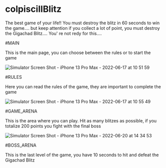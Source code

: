 # colpisciIlBlitz

The best game of your life!! You must destroy the blitz in 60 seconds to win the game.... 
but keep attention if you collect a lot of point, you must destroy the Gigachad Blitz.... You' re not redy for this....

#MAIN

This is the main page, you can choose between the rules or to start the game

![Simulator Screen Shot - iPhone 13 Pro Max - 2022-06-17 at 10 51 59](https://user-images.githubusercontent.com/66513963/174264017-234d7d84-7a34-489f-ad93-675662303678.png)

#RULES

Here you can read the rules of the game, they are important to complete the game

![Simulator Screen Shot - iPhone 13 Pro Max - 2022-06-17 at 10 55 49](https://user-images.githubusercontent.com/66513963/174264421-219a0fd3-541f-4618-bb51-0bc2750437cd.png)

#GAME_ARENA

This is the area where you can play. Hit as many blitzes as possible, if you totalize 200 points you fight with the final boss

![Simulator Screen Shot - iPhone 13 Pro Max - 2022-06-20 at 14 34 53](https://user-images.githubusercontent.com/66513963/174603502-250c5017-2160-47a6-843a-d0301ee44635.png)

#BOSS_ARENA

This is the last level of the game, you have 10 seconds to hit and defeat the Gigachad Blitz
